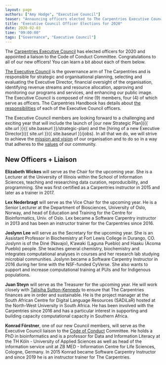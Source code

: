 ```yaml
---
layout: page
authors: ["Amy Hodge", "Executive Council"]
teaser: "Announcing officers elected to The Carpentries Executive Council for 2020"
title: "Executive Council Officer Elections for 2020"
date: 2020-02-03
time: "09:00:00"
tags: ["Governance", "Executive Council"]
---
```


The [Carpentries Executive Council](https://docs.carpentries.org/topic_folders/governance/bylaws.html#executive-council) has elected officers for 2020 and appointed a liaison to the Code of Conduct Committee. Congratulations to all of our new officers! You can learn a bit about each of them below. 

[The Executive Council](https://carpentries.org/governance/#roles-and-responsibilities-of-the-executive-council) is the governance arm of The Carpentries and is responsible for strategic and organisational planning, selecting and evaluating the Executive Director, financial oversight of the organisation, identifying revenue streams and resource allocation, approving and monitoring our programs and services, and enhancing our public image. The Executive Council is composed of nine (9) members, four (4) of which serve as officers. The Carpentries Handbook has details about [the responsibilities](https://docs.carpentries.org/topic_folders/governance/bylaws.html#officers) of each of the Executive Council officers. 

The Executive Council members are looking forward to a challenging and exciting year that will include the launch of [our new Strategic Plan]({{ site.url }}{{ site.baseurl }}/strategic-plan) and the [hiring of a new Executive Director]({{ site.url }}{{ site.baseurl }}/jobs). In all that we do, we will strive to achieve the [mission and vision](https://carpentries.org/about/) of our organisation and to do so in a way that adheres to the [values](https://carpentries.org/values/) of our community.

## New Officers + Liaison

**Elizabeth Wickes** will serve as the Chair for the upcoming year. She is a Lecturer at the University of Illinois within the School of Information Sciences, teaching and researching data curation, reproducibility, and programming. She was first certified as a Carpentries instructor in 2015 and later as a trainer in 2017.

**Lex Nederbragt** will serve as the Vice Chair for the upcoming year. He is a Senior Lecturer at the Department of Biosciences, University of Oslo, Norway, and head of Education and Training for the Centre for Bioinformatics, Univ. of Oslo. Lex became a Software Carpentry instructor in 2013 and has been an instructor trainer for the Carpentries since 2016.

**Joslynn Lee** will serve as the Secretary for the upcoming year. She is an Assistant Professor in Biochemistry at Fort Lewis College in Durango, CO. Joslynn is of the Diné (Navajo), K’awaki (Laguna Pueblo) and Haaku (Acoma Pueblo) people. She teaches general chemistry, biochemistry and integrates computational analyses in courses and her research lab studying microbial communities. Joslynn became a Software Carpentry Instructor in 2016 during her time with the NSF-funded CyVerse. She also wants to support and increase computational training at PUIs and for Indigenous populations.

**Juan Steyn** will serve as the Treasurer for the upcoming year. He will work closely with [Talisiha Sutton-Kennedy](https://carpentries.org/team/) to ensure that The Carpentries finances are in order and sustainable. He is the project manager at the South African Centre for Digital Language Resources (SADiLaR) hosted at the North-West University in South Africa. He has been involved with the Carpentries since 2016 and has a particular interest in supporting and building capacity computational capacity in Southern Africa.

**Konrad Förstner**, one of our new Council members, will serve as the Executive Council liaison to the [Code of Conduct](https://docs.carpentries.org/topic_folders/policies/code-of-conduct.html) Committee. He holds a PhD in bioinformatics and is a professor for Data and Information Literacy at the TH Köln - University of Applied Sciences as well as head of the information service unit at ZB MED - Information Centre for Life Sciences, Cologne, Germany. In 2015 Konrad became Software Carpentry Instructor and since 2019 he is an instructor trainer for The Carpentries.
